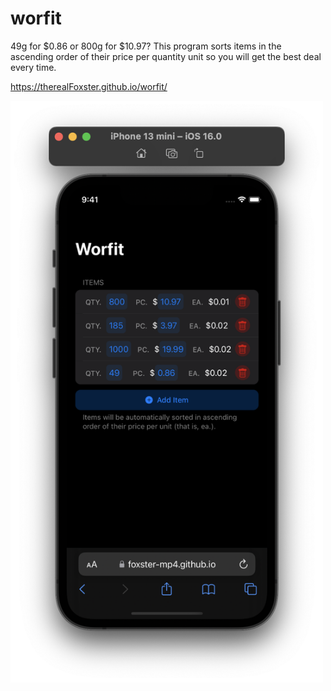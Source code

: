 # worfit
49g for $0.86 or 800g for $10.97? This program sorts items in the ascending order of their price per quantity unit so you will get the best deal every time.

https://therealFoxster.github.io/worfit/

<img src="screenshot.png" width=500px>

